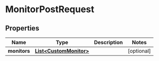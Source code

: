 # MonitorPostRequest

## Properties
Name | Type | Description | Notes
------------ | ------------- | ------------- | -------------
**monitors** | [**List&lt;CustomMonitor&gt;**](CustomMonitor.md) |  |  [optional]
